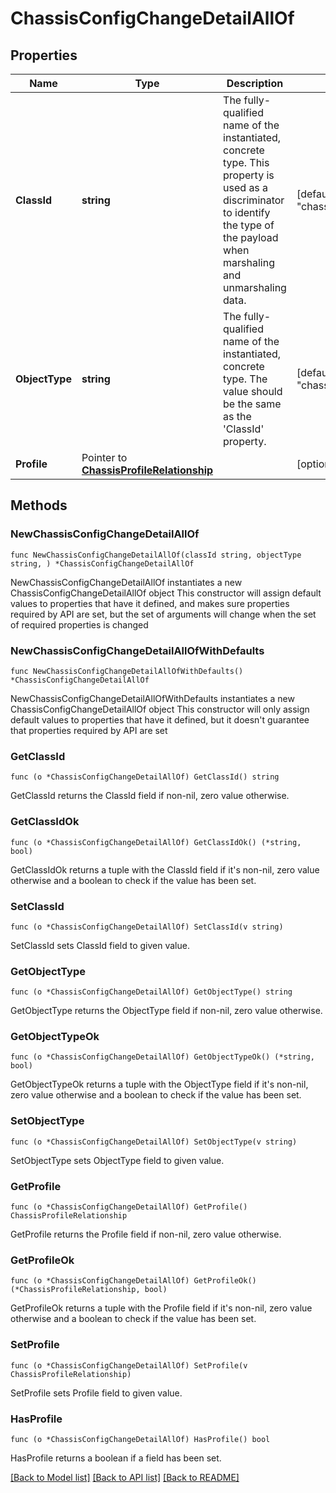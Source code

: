 # ChassisConfigChangeDetailAllOf

## Properties

Name | Type | Description | Notes
------------ | ------------- | ------------- | -------------
**ClassId** | **string** | The fully-qualified name of the instantiated, concrete type. This property is used as a discriminator to identify the type of the payload when marshaling and unmarshaling data. | [default to "chassis.ConfigChangeDetail"]
**ObjectType** | **string** | The fully-qualified name of the instantiated, concrete type. The value should be the same as the &#39;ClassId&#39; property. | [default to "chassis.ConfigChangeDetail"]
**Profile** | Pointer to [**ChassisProfileRelationship**](ChassisProfileRelationship.md) |  | [optional] 

## Methods

### NewChassisConfigChangeDetailAllOf

`func NewChassisConfigChangeDetailAllOf(classId string, objectType string, ) *ChassisConfigChangeDetailAllOf`

NewChassisConfigChangeDetailAllOf instantiates a new ChassisConfigChangeDetailAllOf object
This constructor will assign default values to properties that have it defined,
and makes sure properties required by API are set, but the set of arguments
will change when the set of required properties is changed

### NewChassisConfigChangeDetailAllOfWithDefaults

`func NewChassisConfigChangeDetailAllOfWithDefaults() *ChassisConfigChangeDetailAllOf`

NewChassisConfigChangeDetailAllOfWithDefaults instantiates a new ChassisConfigChangeDetailAllOf object
This constructor will only assign default values to properties that have it defined,
but it doesn't guarantee that properties required by API are set

### GetClassId

`func (o *ChassisConfigChangeDetailAllOf) GetClassId() string`

GetClassId returns the ClassId field if non-nil, zero value otherwise.

### GetClassIdOk

`func (o *ChassisConfigChangeDetailAllOf) GetClassIdOk() (*string, bool)`

GetClassIdOk returns a tuple with the ClassId field if it's non-nil, zero value otherwise
and a boolean to check if the value has been set.

### SetClassId

`func (o *ChassisConfigChangeDetailAllOf) SetClassId(v string)`

SetClassId sets ClassId field to given value.


### GetObjectType

`func (o *ChassisConfigChangeDetailAllOf) GetObjectType() string`

GetObjectType returns the ObjectType field if non-nil, zero value otherwise.

### GetObjectTypeOk

`func (o *ChassisConfigChangeDetailAllOf) GetObjectTypeOk() (*string, bool)`

GetObjectTypeOk returns a tuple with the ObjectType field if it's non-nil, zero value otherwise
and a boolean to check if the value has been set.

### SetObjectType

`func (o *ChassisConfigChangeDetailAllOf) SetObjectType(v string)`

SetObjectType sets ObjectType field to given value.


### GetProfile

`func (o *ChassisConfigChangeDetailAllOf) GetProfile() ChassisProfileRelationship`

GetProfile returns the Profile field if non-nil, zero value otherwise.

### GetProfileOk

`func (o *ChassisConfigChangeDetailAllOf) GetProfileOk() (*ChassisProfileRelationship, bool)`

GetProfileOk returns a tuple with the Profile field if it's non-nil, zero value otherwise
and a boolean to check if the value has been set.

### SetProfile

`func (o *ChassisConfigChangeDetailAllOf) SetProfile(v ChassisProfileRelationship)`

SetProfile sets Profile field to given value.

### HasProfile

`func (o *ChassisConfigChangeDetailAllOf) HasProfile() bool`

HasProfile returns a boolean if a field has been set.


[[Back to Model list]](../README.md#documentation-for-models) [[Back to API list]](../README.md#documentation-for-api-endpoints) [[Back to README]](../README.md)


